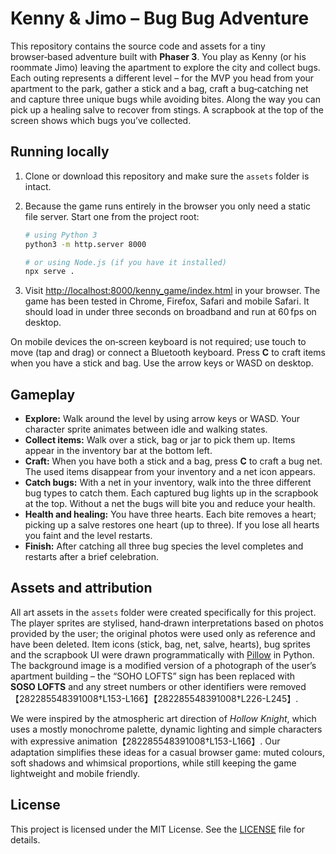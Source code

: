# Kenny & Jimo – Bug Bug Adventure

This repository contains the source code and assets for a tiny browser‑based adventure built with **Phaser 3**.  You play as Kenny (or his roommate Jimo) leaving the apartment to explore the city and collect bugs.  Each outing represents a different level – for the MVP you head from your apartment to the park, gather a stick and a bag, craft a bug‑catching net and capture three unique bugs while avoiding bites.  Along the way you can pick up a healing salve to recover from stings.  A scrapbook at the top of the screen shows which bugs you’ve collected.

## Running locally

1. Clone or download this repository and make sure the `assets` folder is intact.
2. Because the game runs entirely in the browser you only need a static file server.  Start one from the project root:

   ```bash
   # using Python 3
   python3 -m http.server 8000

   # or using Node.js (if you have it installed)
   npx serve .
   ```

3. Visit <http://localhost:8000/kenny_game/index.html> in your browser.  The game has been tested in Chrome, Firefox, Safari and mobile Safari.  It should load in under three seconds on broadband and run at 60 fps on desktop.

On mobile devices the on‑screen keyboard is not required; use touch to move (tap and drag) or connect a Bluetooth keyboard.  Press **C** to craft items when you have a stick and bag.  Use the arrow keys or WASD on desktop.

## Gameplay

- **Explore:** Walk around the level by using arrow keys or WASD.  Your character sprite animates between idle and walking states.
- **Collect items:** Walk over a stick, bag or jar to pick them up.  Items appear in the inventory bar at the bottom left.
- **Craft:** When you have both a stick and a bag, press **C** to craft a bug net.  The used items disappear from your inventory and a net icon appears.
- **Catch bugs:** With a net in your inventory, walk into the three different bug types to catch them.  Each captured bug lights up in the scrapbook at the top.  Without a net the bugs will bite you and reduce your health.
- **Health and healing:** You have three hearts.  Each bite removes a heart; picking up a salve restores one heart (up to three).  If you lose all hearts you faint and the level restarts.
- **Finish:** After catching all three bug species the level completes and restarts after a brief celebration.

## Assets and attribution

All art assets in the `assets` folder were created specifically for this project.  The player sprites are stylised, hand‑drawn interpretations based on photos provided by the user; the original photos were used only as reference and have been deleted.  Item icons (stick, bag, net, salve, hearts), bug sprites and the scrapbook UI were drawn programmatically with [Pillow](https://python-pillow.org/) in Python.  The background image is a modified version of a photograph of the user’s apartment building – the “SOHO LOFTS” sign has been replaced with **SOSO LOFTS** and any street numbers or other identifiers were removed【282285548391008†L153-L166】【282285548391008†L226-L245】.

We were inspired by the atmospheric art direction of *Hollow Knight*, which uses a mostly monochrome palette, dynamic lighting and simple characters with expressive animation【282285548391008†L153-L166】.  Our adaptation simplifies these ideas for a casual browser game: muted colours, soft shadows and whimsical proportions, while still keeping the game lightweight and mobile friendly.

## License

This project is licensed under the MIT License.  See the [LICENSE](./LICENSE) file for details.
